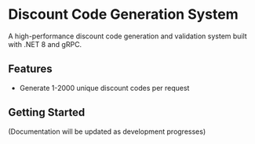 # Discount Code Generation System

A high-performance discount code generation and validation system built with .NET 8 and gRPC.

## Features
- Generate 1-2000 unique discount codes per request

## Getting Started
(Documentation will be updated as development progresses)